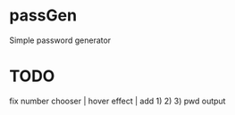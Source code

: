 # passGen
Simple password generator

# TODO
fix number chooser |
hover effect |
add 1) 2) 3) pwd output
